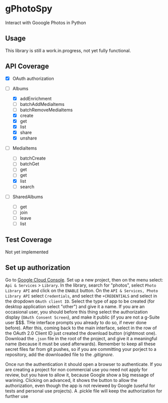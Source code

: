 # gPhotoSpy

Interact with Gooogle Photos in Python

## Usage

This library is still a work.in.progress, not yet fully functional.

## API Coverage

- [x] OAuth authorization

- [ ] Albums
  - [x] addEnrichment
  - [ ] batchAddMediaItems
  - [ ] batchRemoveMediaItems
  - [x] create
  - [x] get
  - [x] list
  - [x] share
  - [x] unshare
- [ ] MediaItems
  - [ ] batchCreate
  - [ ] batchGet
  - [ ] get
  - [ ] get
  - [x] list
  - [ ] search
- [ ] SharedAlbums
  - [ ] get
  - [ ] join
  - [ ] leave
  - [ ] list

## Test Coverage

Not yet implemented

## Set up authorization

Go to [Google Cloud Console](https://console.cloud.google.com).
Set up a new project, then on the menu select: `Api & Services` > `Library`.
In the library, search for "photos", select `Photo Library API` and click on the `ENABLE` button.
On the `API & Services, Photo Library API` select `Credentials`, and select the `+CREDENTIALS` and select in the dropdown `OAuth client ID`. Select the type of app to be created (for desktop application select "other") and give it a name. If you are an occasional user, you should before this thing select the authorization display (`OAuth Consent Screen`), and make it public (if you are not a g-Suite user \$\$\$. THe interface prompts you already to do so, if never done before).
After this, coming back to the main interface, select in the row of the OAuth 2.0 Client ID just created the download button (rightmost one). Download the `.json` file in the root of the project, and give it a meaningful name (because it must be used afterwards). Remember to keep all these secret files far from git pushes, so if you are committing your porject to a repository, add the downloaded file to the _.gitignore_.

Once run the authentication it should open a browser to authenticate.
If you are creating a project for non commercial use you need not apply for review, but you have to allow it, because Google show a big message of warining. Clicking on advanced, it shows the button to allow the authorization, even though the app is not reviewed by Google (useful for tests and personal use projects). A .pickle file will keep the authorization for further use
